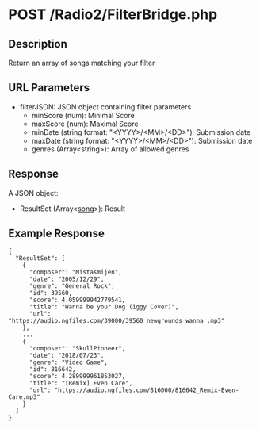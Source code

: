 # POST /Radio2/FilterBridge.php

## Description

Return an array of songs matching your filter

## URL Parameters

  * filterJSON: JSON object containing filter parameters
    * minScore (num): Minimal Score
    * maxScore (num): Maximal Score
    * minDate (string format: "\<YYYY\>/\<MM\>/\<DD\>"): Submission date
    * maxDate (string format: "\<YYYY\>/\<MM\>/\<DD\>"): Submission date
    * genres (Array\<string\>): Array of allowed genres

## Response

A JSON object:

  * ResultSet (Array<[song](../objects/song.md)>): Result

## Example Response

```
{
  "ResultSet": [
    {
      "composer": "Mistasmijen",
      "date": "2005/12/29",
      "genre": "General Rock",
      "id": 39560,
      "score": 4.059999942779541,
      "title": "Wanna be your Dog (iggy Cover)",
      "url": "https://audio.ngfiles.com/39000/39560_newgrounds_wanna_.mp3"
    },
    ...
    {
      "composer": "SkullPioneer",
      "date": "2018/07/23",
      "genre": "Video Game",
      "id": 816642,
      "score": 4.289999961853027,
      "title": "[Remix] Even Care",
      "url": "https://audio.ngfiles.com/816000/816642_Remix-Even-Care.mp3"
    }
  ]
}
```
